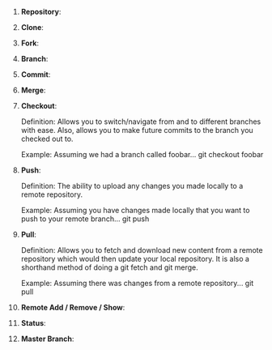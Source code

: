 1. **Repository**:


2. **Clone**:


3. **Fork**:


4. **Branch**:


5. **Commit**:


6. **Merge**:


7. **Checkout**:


    Definition: Allows you to switch/navigate from and to different branches with ease. Also, 
    allows you to make future commits to the branch you checked out to.    
     
    Example: Assuming we had a branch called foobar...
                git checkout foobar                      
8. **Push**:


    Definition: The ability to upload any changes you made locally to a remote repository.


    Example: Assuming you have changes made locally that you want to push to your remote branch...
                git push          
9. **Pull**:


    Definition: Allows you to fetch and download new content from a remote repository which would then
              update your local repository. It is also a shorthand method of doing a git fetch and git merge.         

    Example: Assuming there was changes from a remote repository...
                  git pull                          
10. **Remote Add / Remove / Show**:


11. **Status**:


12. **Master Branch**:
        
